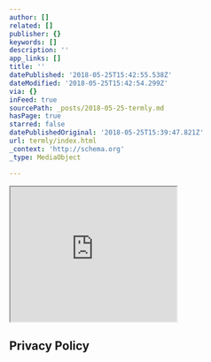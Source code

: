 ```yaml
---
author: []
related: []
publisher: {}
keywords: []
description: ''
app_links: []
title: ''
datePublished: '2018-05-25T15:42:55.538Z'
dateModified: '2018-05-25T15:42:54.299Z'
via: {}
inFeed: true
sourcePath: _posts/2018-05-25-termly.md
hasPage: true
starred: false
datePublishedOriginal: '2018-05-25T15:39:47.821Z'
url: termly/index.html
_context: 'http://schema.org'
_type: MediaObject

---
```

<iframe src="https://the-grid.github.io/ed-userhtml/?g=eJwljzGOgzAQRXtOMWsppTGEDWEjcJMrpNnSsYdgrWGssQni9hsl5XvF0__9l5RwQ57DDjc29s8vD7iSQ5BSF0XvRzYzwuZdngZRV9VBQMp7wEFM6B9TvsDP6Tm9JNuXyjmmi1ImxjK_o6Un5ciuMy5ZRfZPY3cZKXi7KzzWlWuaVtrzyclv047SnDsrm8a0Td3VbYdHAe8Bd2KHPIhKgAmBtnENIVlGXHQB0Ef9SyvDnWlLyOAIEyyUIa0xEmf4vEhlr6IuevVB_Q8RuVKl" height="244" style=""></iframe>

<article style=""><h1>Privacy Policy</h1></article>